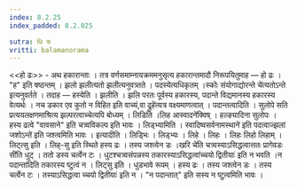 ```yaml
---
index: 8.2.25
index_padded: 8.2.025

sutra: धि च
vritti: balamanorama
---
```


<<हो ढः>> - अथ हकारान्ताः । तत्र वर्णसमाम्नायक्रममनुसृत्य हकारान्तमादौ निरूपयितुमाह — हो ढः । "ह" इति षष्ठन्तम् । झलो झलीत्यतो झलीत्यनुवत्र्तते । पदस्येत्यधिकृतम् ।स्कोः संयोगाद्योरन्ते चे॑त्यतोऽन्ते इत्यनुवर्तते । तदाह — हस्येति । झलीति । झलि परतः पूर्वस्य हकारस्य, पदान्ते विद्यमानस्य हकारस्य वेत्यर्थः । नच डकार एव कुतो न विहित इति वाच्यं,वा द्रुहे॑त्यत्र वक्ष्यमाणत्वात् । पदान्तत्वादिति । सुलोपे सति प्रत्ययलक्षणमाश्रित्य झल्परत्वाच्चेत्यपि बोध्यम् । लिडिति ।लिह आस्वादने॑क्विष् । हल्ङ्यादिना सुलोपः । हस्य ढत्वे "वावसाने" इति चत्र्वविकल्प इति भावः । लिड्भ्यामिति । स्वादिष्वसर्वनामस्थाने॑ इति पदत्वाज्झलां जशोऽन्ते॑ इति जश्त्वमिति भावः । इत्यादीति । लिड्भिः । लिड्भ्यः । लिहे । लिहः । लिहः लिहो लिहाम् । लिट्त्सु इति । लिह्-सु इति स्थिते हस्य ढः । तस्य जश्त्वेन डः ।खरि चे॑ति चत्र्वस्याऽसिद्धत्वात्ततः प्रागेवडः सी॑ति धुट् । ततो डस्य चर्त्वेन टः । धुटश्चत्र्वसंपन्नस्य तकारस्याऽसिद्धत्वा॑च्चयो द्वितीयाः॑ इति न भवति ।न पदान्ता॑दिति तकारस्य ष्टुत्वं न । लिट्सु इति । धुडभावे रूपम् । हस्य ढः । तस्य जश्त्वेन डः । तस्य चर्त्वेन टः । तस्याऽसिद्धत्वा च्चयो द्वितीयाः॑ इति न । "न पदान्तात्" इति सस्य न ष्टुत्वमिति भावः ।